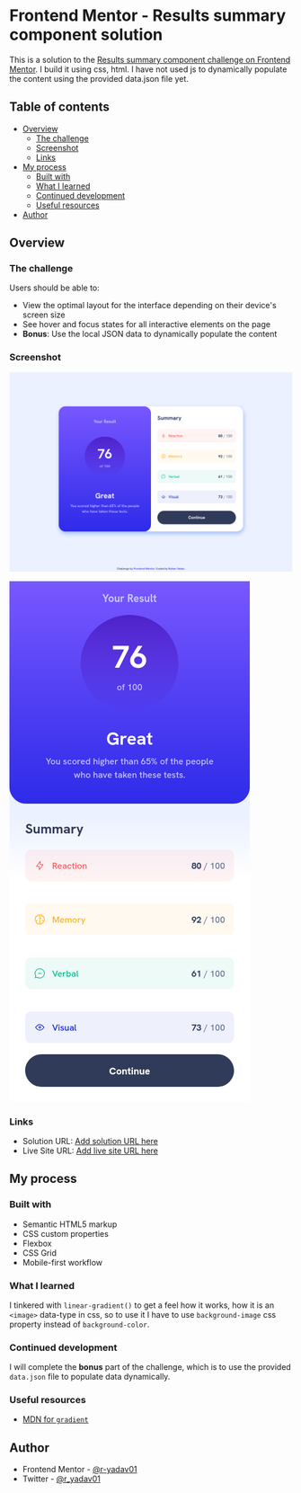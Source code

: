 # Frontend Mentor - Results summary component solution

This is a solution to the [Results summary component challenge on Frontend Mentor](https://www.frontendmentor.io/challenges/results-summary-component-CE_K6s0maV). I build it using css, html. I have not used js to dynamically populate the content using the provided data.json file yet.

## Table of contents

-   [Overview](#overview)
    -   [The challenge](#the-challenge)
    -   [Screenshot](#screenshot)
    -   [Links](#links)
-   [My process](#my-process)
    -   [Built with](#built-with)
    -   [What I learned](#what-i-learned)
    -   [Continued development](#continued-development)
    -   [Useful resources](#useful-resources)
-   [Author](#author)

## Overview

### The challenge

Users should be able to:

-   View the optimal layout for the interface depending on their device's screen size
-   See hover and focus states for all interactive elements on the page
-   **Bonus**: Use the local JSON data to dynamically populate the content

### Screenshot

![](./images/screenshot.png)

![](./images/screenshot-mobile.png)

### Links

-   Solution URL: [Add solution URL here](https://your-solution-url.com)
-   Live Site URL: [Add live site URL here](https://your-live-site-url.com)

## My process

### Built with

-   Semantic HTML5 markup
-   CSS custom properties
-   Flexbox
-   CSS Grid
-   Mobile-first workflow

### What I learned

I tinkered with `linear-gradient()` to get a feel how it works, how it is an `<image>` data-type in css, so to use it I have to use `background-image` css property instead of `background-color`.

### Continued development

I will complete the **bonus** part of the challenge, which is to use the provided `data.json` file to populate data dynamically.

### Useful resources

-   [MDN for `gradient`](https://developer.mozilla.org/en-US/docs/Web/CSS/CSS_images/Using_CSS_gradients)

## Author

-   Frontend Mentor - [@r-yadav01](https://www.frontendmentor.io/profile/r-yadav01)
-   Twitter - [@r_yadav01](https://x.com/r_yadav01)
